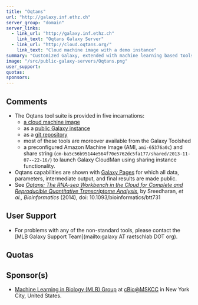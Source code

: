 ```yaml
---
title: "Oqtans"
url: "http://galaxy.inf.ethz.ch"
server_group: "domain"
server_links: 
  - link_url: "http://galaxy.inf.ethz.ch"
    link_text: "Oqtans Galaxy Server"
  - link_url: "http://cloud.oqtans.org/"
    link_text: "Cloud machine image with a demo instance"
summary: "Customized Galaxy, extended with machine learning based tools for sequence and tiling array data analysis. "
image: "/src/public-galaxy-servers/Oqtans.png"
user_support: 
quotas: 
sponsors: 
---
```


## Comments

* The Oqtans tool suite is provided in five incarnations:
  * [a cloud machine image](http://cloud.oqtans.org/)
  * as a [public Galaxy instance](http://galaxy.inf.ethz.ch)
  * as a [git repository](http://oqtans.org/git)
  * most of these tools are moreover available from the Galaxy Toolshed
  * a preconfigured Amazon Machine Image (AMI, `ami-65376a0c`) and share string (`cm-ba5c56b95144e564f70e5762dc5fa177/shared/2013-11-07--22-16/`) to launch Galaxy CloudMan using sharing instance functionality.
* Oqtans capabilities are shown with [Galaxy Pages](http://oqtans.org/usecases) for which all data, parameters, intermediate output, and final results are made public.<br />
* See *[Oqtans: The RNA-seq Workbench in the Cloud for Complete and Reproducible Quantitative Transcriptome Analysis](http://bioinformatics.oxfordjournals.org/content/early/2014/01/10/bioinformatics.btt731.abstract?keytype=ref&ijkey=u23qkvDAUTdBog1)*, by Sreedharan, *et al.,* *Bioinformatics* (2014), doi: 10.1093/bioinformatics/btt731

## User Support

* For problems with any of the non-standard tools, please contact the [MLB Galaxy Support Team](mailto:galaxy AT raetschlab DOT org).

## Quotas


## Sponsor(s)

* [Machine Learning in Biology (MLB) Group](http://cbio.mskcc.org/research/ratsch-research-group/) at [cBio@MSKCC](http://cbio.mskcc.org/) in New York City, United States.
